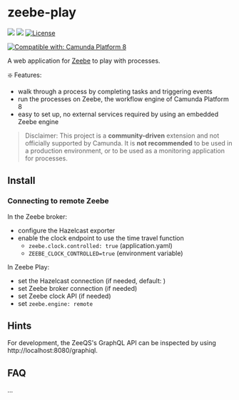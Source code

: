 # zeebe-play

[![](https://img.shields.io/badge/Community%20Extension-An%20open%20source%20community%20maintained%20project-FF4700)](https://github.com/camunda-community-hub/community)
[![](https://img.shields.io/badge/Lifecycle-Incubating-blue)](https://github.com/Camunda-Community-Hub/community/blob/main/extension-lifecycle.md#incubating-)
[![License](https://img.shields.io/badge/License-Apache%202.0-blue.svg)](https://opensource.org/licenses/Apache-2.0)

[![Compatible with: Camunda Platform 8](https://img.shields.io/badge/Compatible%20with-Camunda%20Platform%208-0072Ce)](https://github.com/camunda-community-hub/community/blob/main/extension-lifecycle.md#compatiblilty)

A web application for [Zeebe](https://camunda.com/platform/zeebe/) to play with processes. 
 
:sparkle: Features: 
- walk through a process by completing tasks and triggering events
- run the processes on Zeebe, the workflow engine of Camunda Platform 8
- easy to set up, no external services required by using an embedded Zeebe engine

> Disclaimer: This project is a **community-driven** extension and not officially supported by
> Camunda. It is **not recommended** to be used in a production environment, or to be used as a
> monitoring application for processes.  

## Install

### Connecting to remote Zeebe

In the Zeebe broker:

* configure the Hazelcast exporter
* enable the clock endpoint to use the time travel function
    * `zeebe.clock.controlled: true` (application.yaml)
    * `ZEEBE_CLOCK_CONTROLLED=true` (environment variable)

In Zeebe Play:

* set the Hazelcast connection (if needed, default: )
* set Zeebe broker connection (if needed)
* set Zeebe clock API (if needed)
* set `zeebe.engine: remote`

## Hints

For development, the ZeeQS's GraphQL API can be inspected by using http://localhost:8080/graphiql.


## FAQ

...
